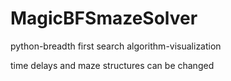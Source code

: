 # MagicBFSmazeSolver
 python-breadth first search algorithm-visualization


time delays and maze structures can be changed
